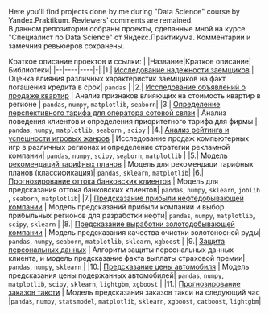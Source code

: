 Here you'll find projects done by me during "Data Science" course by Yandex.Praktikum. Reviewers' comments are remained.  
В данном репозитории собраны проекты, сделанные мной на курсе "Специалист по Data Science" от Яндекс.Практикума. Комментарии и замечния ревьюеров сохранены.

Краткое описание проектов и ссылки:
| |Название|Краткое описание|Библиотеки|
|--|----|----|-|
|1.| [Исследование надежности заемщиков](https://github.com/ratihkm/Yandex-DS/blob/main/bank_reliability_Scorer.ipynb) | Оценка влияния различных характеристик заемщиков на факт погашения кредита в срок| `pandas` |
|2.| [Исследование объявлений о продаже квартир](https://github.com/ratihkm/Yandex-DS/blob/main/apartment_price.ipynb) | Анализ признаков влияющих на стоимость квартир в регионе | `pandas`, `numpy`, `matplotlib`, `seaborn`| 
|3.| [Определение перспективного тарифа для оператора сотовой связи](https://github.com/ratihkm/Yandex-DS/blob/main/best_tarif_determination.ipynb) | Анализ поведения клиентов и определения приоритетного тарифа для фирмы | `pandas`, `numpy`, `matplotlib`, `seaborn` , `scipy` |
|4.| [Анализ рейтинга и успешности игровых жанров](https://github.com/ratihkm/Yandex-DS/blob/main/game_industry.ipynb) | Исследование продаж компьютерных игр в различных регионах и определение стратегии рекламной компании| `pandas`, `numpy`, `scipy`, `seaborn`, `matplotlib` |
|5.| [Модель рекомендаций тарифных планов](https://github.com/ratihkm/Yandex-DS/blob/main/tarif_recommendation.ipynb) | Модель для рекомендаци тарифных планов (классификация)| `pandas`, `sklearn`, `matplotlib`|
|6.| [Прогнозирование оттока банковских клиентов](https://github.com/ratihkm/Yandex-DS/blob/main/loss_of_clients.ipynb) | Модель для предсказания оттока банковских клиентов| `pandas`, `numpy`, `sklearn`, `joblib` , `seaborn`, `matplotlib`| 
|7.| [Предсказание прибыли нефтедобывающей компании](https://github.com/ratihkm/Yandex-DS/blob/main/oil_region_selection.ipynb) | Модель предсказаний прибыли компании и выбор прибыльных регионов для разработки нефти| `pandas`, `numpy`, `matplotlib`, `scipy`, `sklearn` |
|8.| [Предсказание выработки золотодобывающей компании](https://github.com/ratihkm/Yandex-DS/blob/main/final%20version.ipynb) | Модель предсказания качества очистки золотоносной руды| `pandas`, `numpy`, `seaborn`, `matplotlib`, `sklearn`, `xgboost` | 
|9.| [Защита персональных данных](https://github.com/ratihkm/Yandex-DS/blob/main/data_security.ipynb) | Алгоритм защиты персональных данных клиента, и модель предсказание факта выплаты страховой премии| `pandas`, `numpy`, `sklearn` | 
|10.| [Предсказание цены автомобиля](https://github.com/ratihkm/Yandex-DS/blob/main/car_price_suggestion.ipynb) | Модель предсказания цены подержанных автомобилей| `pandas`, `numpy`, `matplotlib`, `scipy`, `sklearn`, `lightgbm`, `xgboost` | 
|11.| [Прогнозирование заказов таксти](https://github.com/ratihkm/Yandex-DS/blob/main/taxi_forecast.ipynb) | Модель предсказания заказов такси на следующий час |`pandas`, `numpy`, `statsmodel`, `matplotlib`, `sklearn`, `xgboost`, `catboost`, `lightgbm`| 


